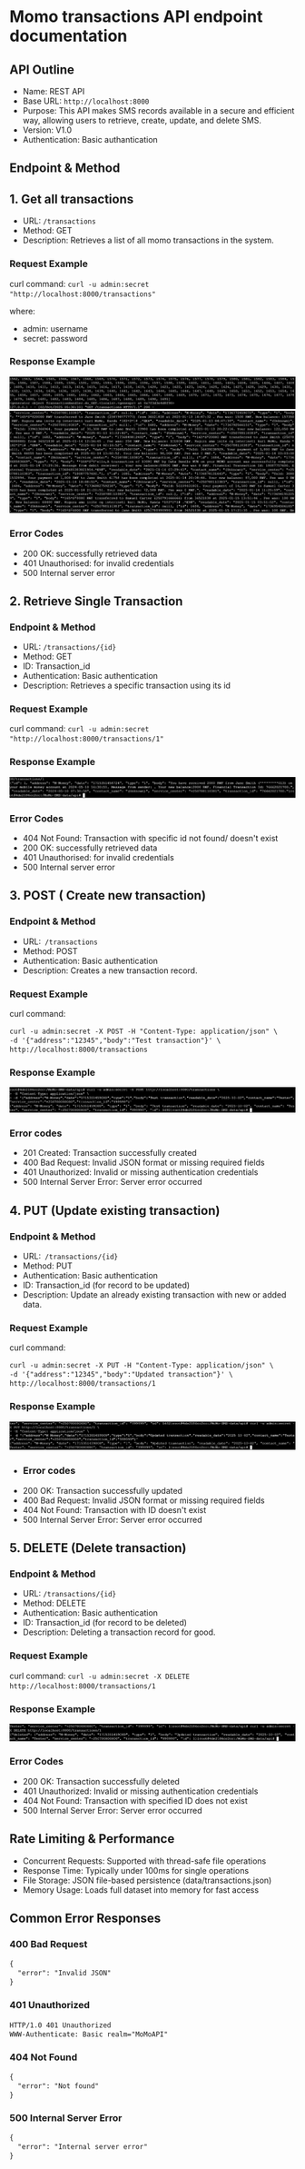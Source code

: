 # Momo transactions API endpoint documentation
## API Outline
- Name: REST API
- Base URL: `http://localhost:8000`
- Purpose: This API makes SMS records available in a secure and efficient way, allowing users to retrieve, create, update, and delete SMS.
- Version: V1.0
- Authentication: Basic authantication
## Endpoint & Method

## 1. Get all transactions
   - URL: `/transactions`
   - Method: GET
   - Description: Retrieves a list of all momo transactions in the system.

### Request Example  
curl command: 
`curl -u admin:secret "http://localhost:8000/transactions"`

where:
- admin: username
- secret: password
 
### Response Example
![GET request success](screenshots/GET_all_transctions.png)
![GET request success](screenshots/All_transaction_example)

### Error Codes
- 200 OK: successfully retrieved data
- 401 Unauthorised: for invalid credentials
- 500 Internal server error

## 2. Retrieve Single Transaction
### Endpoint & Method
- URL: `/transactions/{id}`
- Method: GET
- ID: Transaction_id
- Authentication: Basic authentication
- Description: Retrieves a specific transaction using its id

### Request Example
curl command: 
`curl -u admin:secret "http://localhost:8000/transactions/1"`

### Response Example
![GET request success](screenshots/Trans_by_id)

### Error Codes
- 404 Not Found: Transaction with specific id not found/ doesn't exist
- 200 OK: successfully retrieved data
- 401 Unauthorised: for invalid credentials
- 500 Internal server error

## 3. POST ( Create new transaction)
### Endpoint & Method
- URL:` /transactions`
- Method: POST
- Authentication: Basic authentication
- Description: Creates a new transaction record.

### Request Example
curl command: 
```
curl -u admin:secret -X POST -H "Content-Type: application/json" \
-d '{"address":"12345","body":"Test transaction"}' \
http://localhost:8000/transactions
```

### Response Example
![GET request success](screenshots/post_new.png)

### Error codes
- 201 Created: Transaction successfully created
- 400 Bad Request: Invalid JSON format or missing required fields
- 401 Unauthorized: Invalid or missing authentication credentials
- 500 Internal Server Error: Server error occurred

## 4. PUT (Update existing transaction)
### Endpoint & Method
- URL:` /transactions/{id}`
- Method: PUT
- Authentication: Basic authentication
- ID: Transaction_id (for record to be updated)
- Description: Update an already existing transaction with new or added data.

### Request Example
curl command: 
```
curl -u admin:secret -X PUT -H "Content-Type: application/json" \
-d '{"address":"12345","body":"Updated transaction"}' \
http://localhost:8000/transactions/1
```

### Response Example
![GET request success](screenshots/put.png)

- ### Error codes
- 200 OK: Transaction successfully updated
- 400 Bad Request: Invalid JSON format or missing required fields
- 404 Not Found: Transaction with ID doesn't exist
- 500 Internal Server Error: Server error occurred

## 5. DELETE (Delete transaction)
### Endpoint & Method
- URL: `/transactions/{id}`
- Method: DELETE
- Authentication: Basic authentication
- ID: Transaction_id (for record to be deleted)
- Description: Deleting a transaction record for good.

### Request Example
curl command: 
`curl -u admin:secret -X DELETE http://localhost:8000/transactions/1`

### Response Example
![GET request success](screenshots/delete.png)

### Error Codes
- 200 OK: Transaction successfully deleted
- 401 Unauthorized: Invalid or missing authentication credentials
- 404 Not Found: Transaction with specified ID does not exist
- 500 Internal Server Error: Server error occurred

## Rate Limiting & Performance
- Concurrent Requests: Supported with thread-safe file operations
- Response Time: Typically under 100ms for single operations
- File Storage: JSON file-based persistence (data/transactions.json)
- Memory Usage: Loads full dataset into memory for fast access

## Common Error Responses

### 400 Bad Request
```
{
  "error": "Invalid JSON"
}
```
### 401 Unauthorized
```
HTTP/1.0 401 Unauthorized
WWW-Authenticate: Basic realm="MoMoAPI"
```
### 404 Not Found
```
{
  "error": "Not found"
}
```
### 500 Internal Server Error
```
{
  "error": "Internal server error"
}
```


